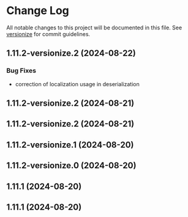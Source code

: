 # Change Log

All notable changes to this project will be documented in this file. See [versionize](https://github.com/versionize/versionize) for commit guidelines.

<a name="1.11.2-versionize.2"></a>
## 1.11.2-versionize.2 (2024-08-22)

### Bug Fixes

* correction of localization usage in deserialization

<a name="1.11.2-versionize.2"></a>
## 1.11.2-versionize.2 (2024-08-21)

<a name="1.11.2-versionize.2"></a>
## 1.11.2-versionize.2 (2024-08-21)

<a name="1.11.2-versionize.1"></a>
## 1.11.2-versionize.1 (2024-08-20)

<a name="1.11.2-versionize.0"></a>
## 1.11.2-versionize.0 (2024-08-20)

<a name="1.11.1"></a>
## 1.11.1 (2024-08-20)

<a name="1.11.1"></a>
## 1.11.1 (2024-08-20)

